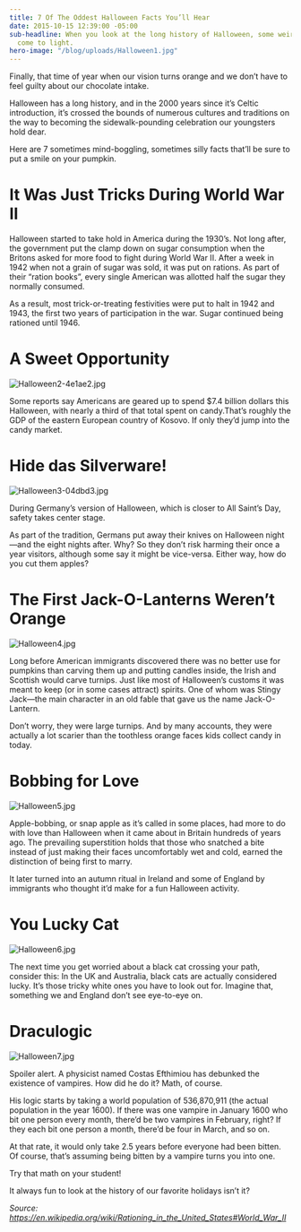 ```yaml
---
title: 7 Of The Oddest Halloween Facts You’ll Hear
date: 2015-10-15 12:39:00 -05:00
sub-headline: When you look at the long history of Halloween, some weird and fun facts
  come to light.
hero-image: "/blog/uploads/Halloween1.jpg"
---
```


Finally, that time of year when our vision turns orange and we don’t have to feel guilty about our chocolate intake.

Halloween has a long history, and in the 2000 years since it’s Celtic introduction, it’s crossed the bounds of numerous cultures and traditions on the way to becoming the sidewalk-pounding celebration our youngsters hold dear.

Here are 7 sometimes mind-boggling, sometimes silly facts that’ll be sure to put a smile on your pumpkin.

# It Was Just Tricks During World War II

Halloween started to take hold in America during the 1930’s. Not long after, the government put the clamp down on sugar consumption when the Britons asked for more food to fight during World War II. After a week in 1942 when not a grain of sugar was sold, it was put on rations. As part of their “ration books”, every single American was allotted half the sugar they normally consumed.

As a result, most trick-or-treating festivities were put to halt in 1942 and 1943, the first two years of participation in the war. Sugar continued being rationed until 1946.

# A Sweet Opportunity

![Halloween2-4e1ae2.jpg](/blog/uploads/Halloween2-4e1ae2.jpg)

Some reports say Americans are geared up to spend $7.4 billion dollars this Halloween, with nearly a third of that total spent on candy.That’s roughly the GDP of the eastern European country of Kosovo. If only they’d jump into the candy market.

# Hide das Silverware!

![Halloween3-04dbd3.jpg](/blog/uploads/Halloween3-04dbd3.jpg)

During Germany’s version of Halloween, which is closer to All Saint’s Day, safety takes center stage.

As part of the tradition, Germans put away their knives on Halloween night—and the eight nights after. Why? So they don’t risk harming their once a year visitors, although some say it might be vice-versa. Either way, how do you cut them apples?

# The First Jack-O-Lanterns Weren’t Orange

![Halloween4.jpg](/blog/uploads/Halloween4.jpg)

Long before American immigrants discovered there was no better use for pumpkins than carving them up and putting candles inside, the Irish and Scottish would carve turnips. Just like most of Halloween’s customs it was meant to keep (or in some cases attract) spirits. One of whom was Stingy Jack—the main character in an old fable that gave us the name Jack-O-Lantern.

Don’t worry, they were large turnips. And by many accounts, they were actually a lot scarier than the toothless orange faces kids collect candy in today.

# Bobbing for Love

![Halloween5.jpg](/blog/uploads/Halloween5.jpg)

Apple-bobbing, or snap apple as it’s called in some places, had more to do with love than Halloween when it came about in Britain hundreds of years ago. The prevailing superstition holds that those who snatched a bite instead of just making their faces uncomfortably wet and cold, earned the distinction of being first to marry.

It later turned into an autumn ritual in Ireland and some of England by immigrants who thought it’d make for a fun Halloween activity.

# You Lucky Cat

![Halloween6.jpg](/blog/uploads/Halloween6.jpg)

The next time you get worried about a black cat crossing your path, consider this: In the UK and Australia, black cats are actually considered lucky. It’s those tricky white ones you have to look out for. Imagine that, something we and England don’t see eye-to-eye on.

# Draculogic

![Halloween7.jpg](/blog/uploads/Halloween7.jpg)

Spoiler alert. A physicist named Costas Efthimiou has debunked the existence of vampires. How did he do it? Math, of course.

His logic starts by taking a world population of 536,870,911 (the actual population in the year 1600). If there was one vampire in January 1600 who bit one person every month, there’d be two vampires in February, right? If they each bit one person a month, there’d be four in March, and so on.

At that rate, it would only take 2.5 years before everyone had been bitten. Of course, that’s assuming being bitten by a vampire turns you into one.

Try that math on your student!

It always fun to look at the history of our favorite holidays isn’t it?


*Source: https://en.wikipedia.org/wiki/Rationing_in_the_United_States#World_War_II*